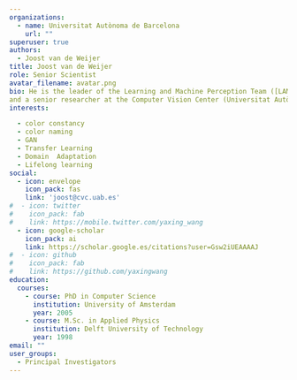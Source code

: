 ```yaml
---
organizations:
  - name: Universitat Autònoma de Barcelona
    url: ""
superuser: true
authors:
  - Joost van de Weijer
title: Joost van de Weijer
role: Senior Scientist
avatar_filename: avatar.png
bio: He is the leader of the Learning and Machine Perception Team ([LAMP](http://www.cvc.uab.es/LAMP/joost/))
and a senior researcher at the Computer Vision Center (Universitat Autònoma de Barcelona). 
interests:

  - color constancy
  - color naming
  - GAN
  - Transfer Learning
  - Domain  Adaptation
  - Lifelong learning
social:
  - icon: envelope
    icon_pack: fas
    link: 'joost@cvc.uab.es'
#  - icon: twitter
#    icon_pack: fab
#    link: https://mobile.twitter.com/yaxing_wang
  - icon: google-scholar
    icon_pack: ai
    link: https://scholar.google.es/citations?user=Gsw2iUEAAAAJ
#  - icon: github
#    icon_pack: fab
#    link: https://github.com/yaxingwang
education:
  courses:
    - course: PhD in Computer Science
      institution: University of Amsterdam
      year: 2005
    - course: M.Sc. in Applied Physics 
      institution: Delft University of Technology
      year: 1998
email: ""
user_groups:
  - Principal Investigators
---
```

